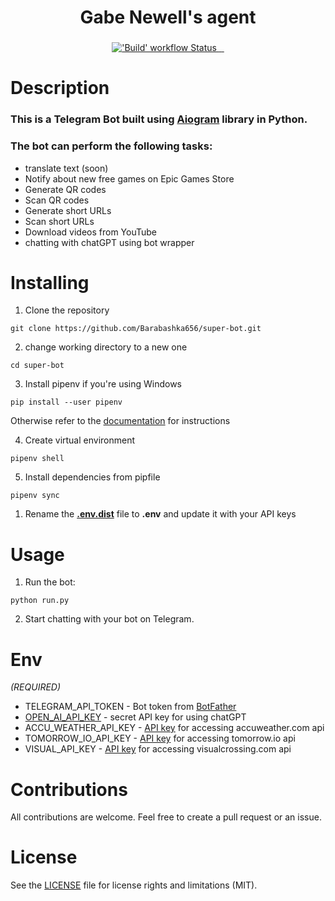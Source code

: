 <h1 align="center">
  Gabe Newell's agent
</h1>

<h3 align="center">
  <!--- <img height="300px" src="bot/data/images/bot_logo.jpg"> --->
</h3>

<p align="center">
  <a title="Python version" href="https://www.python.org/downloads/release/python-3100">
    <img alt="'Build' workflow Status" src="https://img.shields.io/github/pipenv/locked/python-version/barabashka656/super-bot?color=%231E90FF&style=for-the-badge">
  </a>
  <a title="aiogram version" href="https://github.com/aiogram/aiogram#aiogram">
   <img alt= ""src="https://img.shields.io/github/pipenv/locked/dependency-version/barabashka656/super-bot/aiogram?color=%23008000&style=for-the-badge">
  </a>
  <a title="telegram bot" href="https://t.me/MaksimNeBot">
   <img alt= ""src="https://img.shields.io/badge/telegram-%40MaksimNeBot-blue?style=for-the-badge">
  </a>
  <a title="license" href="https://github.com/Barabashka656/super-bot/blob/main/LICENSE">
  <img alt="" src="https://img.shields.io/github/license/Barabashka656/super-bot?color=%239ACD32&style=for-the-badge">
  </a>
</p>

# Description

### This is a Telegram Bot built using [Aiogram](https://github.com/aiogram/aiogram#aiogram) library in Python. 
### The bot can perform the following tasks:

- translate text (soon)
- Notify about new free games on Epic Games Store
- Generate QR codes
- Scan QR codes
- Generate short URLs
- Scan short URLs
- Download videos from YouTube
- chatting with chatGPT using bot wrapper


# Installing
1. Clone the repository
```shell
git clone https://github.com/Barabashka656/super-bot.git
```
2. change working directory to a new one
```shell
cd super-bot
```

3. Install pipenv
if you're using Windows
```shell
pip install --user pipenv
```
Otherwise refer to the [documentation](https://github.com/pypa/pipenv#installation)
for instructions

4. Create virtual environment 
```shell
pipenv shell
```
5. Install dependencies from pipfile
```shell
pipenv sync
```
1. Rename the **[.env.dist](.env.dist)** file to **.env** and update it with your API keys

# Usage
1. Run the bot:
```shell
python run.py
```
2. Start chatting with your bot on Telegram.

# Env
*(REQUIRED)*

- TELEGRAM_API_TOKEN - Bot token from [BotFather](https://telegram.me/BotFather)
- [OPEN_AI_API_KEY](https://platform.openai.com/account/api-keys) -
secret API key for using chatGPT
- ACCU_WEATHER_API_KEY - [API key](https://developer.accuweather.com/) for accessing accuweather.com api
- TOMORROW_IO_API_KEY - [API key](https://www.tomorrow.io/) for accessing tomorrow.io api
- VISUAL_API_KEY - [API key](https://www.visualcrossing.com/weather-api) for accessing visualcrossing.com api

# Contributions
All contributions are welcome. Feel free to create a pull request or an issue.

# License
See the [LICENSE](LICENSE) file for license rights and limitations (MIT).
